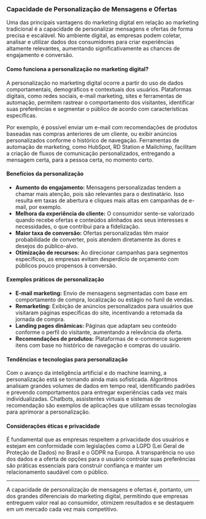 ### Capacidade de Personalização de Mensagens e Ofertas

Uma das principais vantagens do marketing digital em relação ao marketing tradicional é a capacidade de personalizar mensagens e ofertas de forma precisa e escalável. No ambiente digital, as empresas podem coletar, analisar e utilizar dados dos consumidores para criar experiências altamente relevantes, aumentando significativamente as chances de engajamento e conversão.

#### Como funciona a personalização no marketing digital?

A personalização no marketing digital ocorre a partir do uso de dados comportamentais, demográficos e contextuais dos usuários. Plataformas digitais, como redes sociais, e-mail marketing, sites e ferramentas de automação, permitem rastrear o comportamento dos visitantes, identificar suas preferências e segmentar o público de acordo com características específicas.

Por exemplo, é possível enviar um e-mail com recomendações de produtos baseadas nas compras anteriores de um cliente, ou exibir anúncios personalizados conforme o histórico de navegação. Ferramentas de automação de marketing, como HubSpot, RD Station e Mailchimp, facilitam a criação de fluxos de comunicação personalizados, entregando a mensagem certa, para a pessoa certa, no momento certo.

#### Benefícios da personalização

- **Aumento do engajamento:** Mensagens personalizadas tendem a chamar mais atenção, pois são relevantes para o destinatário. Isso resulta em taxas de abertura e cliques mais altas em campanhas de e-mail, por exemplo.
- **Melhora da experiência do cliente:** O consumidor sente-se valorizado quando recebe ofertas e conteúdos alinhados aos seus interesses e necessidades, o que contribui para a fidelização.
- **Maior taxa de conversão:** Ofertas personalizadas têm maior probabilidade de converter, pois atendem diretamente às dores e desejos do público-alvo.
- **Otimização de recursos:** Ao direcionar campanhas para segmentos específicos, as empresas evitam desperdício de orçamento com públicos pouco propensos à conversão.

#### Exemplos práticos de personalização

- **E-mail marketing:** Envio de mensagens segmentadas com base em comportamento de compra, localização ou estágio no funil de vendas.
- **Remarketing:** Exibição de anúncios personalizados para usuários que visitaram páginas específicas do site, incentivando a retomada da jornada de compra.
- **Landing pages dinâmicas:** Páginas que adaptam seu conteúdo conforme o perfil do visitante, aumentando a relevância da oferta.
- **Recomendações de produtos:** Plataformas de e-commerce sugerem itens com base no histórico de navegação e compras do usuário.

#### Tendências e tecnologias para personalização

Com o avanço da inteligência artificial e do machine learning, a personalização está se tornando ainda mais sofisticada. Algoritmos analisam grandes volumes de dados em tempo real, identificando padrões e prevendo comportamentos para entregar experiências cada vez mais individualizadas. Chatbots, assistentes virtuais e sistemas de recomendação são exemplos de aplicações que utilizam essas tecnologias para aprimorar a personalização.

#### Considerações éticas e privacidade

É fundamental que as empresas respeitem a privacidade dos usuários e estejam em conformidade com legislações como a LGPD (Lei Geral de Proteção de Dados) no Brasil e o GDPR na Europa. A transparência no uso dos dados e a oferta de opções para o usuário controlar suas preferências são práticas essenciais para construir confiança e manter um relacionamento saudável com o público.

---

A capacidade de personalização de mensagens e ofertas é, portanto, um dos grandes diferenciais do marketing digital, permitindo que empresas entreguem valor real ao consumidor, otimizem resultados e se destaquem em um mercado cada vez mais competitivo.